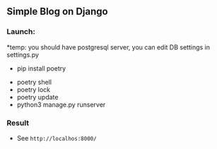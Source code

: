 ## Simple Blog on Django

### Launch:
  
  *temp: you should have postgresql server, you can edit DB settings in settings.py
  
  - pip install poetry
  
  + poetry shell
  + poetry lock
  + poetry update
  + python3 manage.py runserver
  
 ### Result
 - See `http://localhos:8000/`
